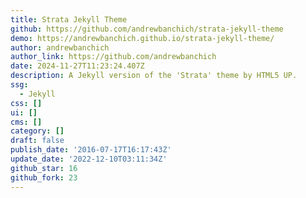 ```yaml
---
title: Strata Jekyll Theme
github: https://github.com/andrewbanchich/strata-jekyll-theme
demo: https://andrewbanchich.github.io/strata-jekyll-theme/
author: andrewbanchich
author_link: https://github.com/andrewbanchich
date: 2024-11-27T11:23:24.407Z
description: A Jekyll version of the 'Strata' theme by HTML5 UP.
ssg:
  - Jekyll
css: []
ui: []
cms: []
category: []
draft: false
publish_date: '2016-07-17T16:17:43Z'
update_date: '2022-12-10T03:11:34Z'
github_star: 16
github_fork: 23
---
```

